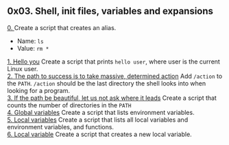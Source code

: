 ## 0x03. Shell, init files, variables and expansions       

[0. <o>]() Create a script that creates an alias.       
* Name: `ls`      
* Value: `rm *`         

[1. Hello you]() Create a script that prints `hello user`, where user is the current Linux user.       
[2. The path to success is to take massive, determined action]() Add `/action` to the `PATH`. `/action` should be the last directory the shell looks into when looking for a program.       
[3. If the path be beautiful, let us not ask where it leads]() Create a script that counts the number of directories in the `PATH`      
[4. Global variables]() Create a script that lists environment variables.        
[5. Local variables]() Create a script that lists all local variables and environment variables, and functions.      
[6. Local variable]() Create a script that creates a new local variable.         

